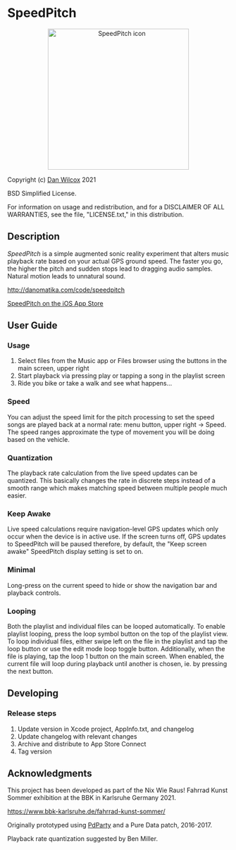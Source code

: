 SpeedPitch
==========

<p align="center">
	<img src="http://danomatika.com/code/speedpitch/speedpitch-launch.png" width="320" alt="SpeedPitch icon">
</p>

Copyright (c) [Dan Wilcox](danomatika.com) 2021

BSD Simplified License.

For information on usage and redistribution, and for a DISCLAIMER OF ALL
WARRANTIES, see the file, "LICENSE.txt," in this distribution.

Description
-----------

_SpeedPitch_ is a simple augmented sonic reality experiment that alters music playback rate based on your actual GPS ground speed. The faster you go, the higher the pitch and sudden stops lead to dragging audio samples. Natural motion leads to unnatural sound.

http://danomatika.com/code/speedpitch

[SpeedPitch on the iOS App Store](https://itunes.apple.com/app/id1577262763)

User Guide
----------

### Usage

1. Select files from the Music app or Files browser using the buttons in the main screen, upper right
2. Start playback via pressing play or tapping a song in the playlist screen
3. Ride you bike or take a walk and see what happens...

### Speed

You can adjust the speed limit for the pitch processing to set the speed songs are played back at a normal rate: menu button, upper right -> Speed. The speed ranges approximate the type of movement you will be doing based on the vehicle.

### Quantization

The playback rate calculation from the live speed updates can be quantized. This basically changes the rate in discrete steps instead of a smooth range which makes matching speed between multiple people much easier.

### Keep Awake

Live speed calculations require navigation-level GPS updates which only occur when the device is in active use. If the screen turns off, GPS updates to SpeedPitch will be paused therefore, by default, the "Keep screen awake" SpeedPitch display setting is set to on.

### Minimal

Long-press on the current speed to hide or show the navigation bar and playback controls.

### Looping

Both the playlist and individual files can be looped automatically. To enable playlist looping, press the loop symbol button on the top of the playlist view. To loop individual files, either swipe left on the file in the playlist and tap the loop button or use the edit mode loop toggle button. Additionally, when the file is playing, tap the loop 1 button on the main screen. When enabled, the current file will loop during playback until another is chosen, ie. by pressing the next button.

Developing
----------

### Release steps

1. Update version in Xcode project, AppInfo.txt, and changelog
2. Update changelog with relevant changes
3. Archive and distribute to App Store Connect
4. Tag version

Acknowledgments
---------------

This project has been developed as part of the Nix Wie Raus! Fahrrad Kunst Sommer exhibition at the BBK in Karlsruhe Germany 2021.

https://www.bbk-karlsruhe.de/fahrrad-kunst-sommer/

Originally prototyped using [PdParty](http://danomatika.com/code/pdparty) and a Pure Data patch, 2016-2017.

Playback rate quantization suggested by Ben Miller.
